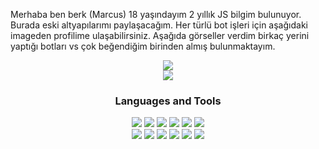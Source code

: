 Merhaba ben berk (Marcus) 18 yaşındayım 2 yıllık JS bilgim bulunuyor. Burada eski altyapılarımı paylaşacağım. Her türlü bot işleri için aşağıdaki imageden profilime ulaşabilirsiniz. Aşağıda görseller verdim birkaç yerini yaptığı botları vs çok beğendiğim birinden almış bulunmaktayım.



<div align="center">
    <a href="https://discord.com/users/831474428465774602" target="_blank"><img src="https://shields.io/badge/Marcus-111111.svg?&style=for-the-badge&logo=discord"></a>

<div align="center">
    <img src="https://komarev.com/ghpvc/?username=Marcus1944&color=dc143c"/>
</div>

<div align="center">
<h3>Languages and Tools</h3>
<a <img src="https://img.shields.io/badge/JavaScript%20-111111.svg?&style=for-the-badge&logo=JavaScript&logoColor=white"> </a>

<img src="https://img.shields.io/badge/Node.js%20-111111.svg?&style=for-the-badge&logo=Node.js&logoColor=white">
<img src="https://img.shields.io/badge/Python%20-111111.svg?&style=for-the-badge&logo=Python&logoColor=white">
<img src="https://img.shields.io/badge/Discord.Js%20-111111.svg?&style=for-the-badge&logo=Discord.Js&logoColor=white">
<img src="https://img.shields.io/badge/Visual%20Studio%20Code%20-111111.svg?&style=for-the-badge&logo=Visual%20Studio%20Code&logoColor=white>">
<img src="https://img.shields.io/badge/HTML5%20-111111.svg?&style=for-the-badge&logo=HTML5&logoColor=white">
<img src="https://img.shields.io/badge/CSS%20-111111.svg?&style=for-the-badge&logo=CSS3&logoColor=white">
</div>

<img src="https://media.discordapp.net/attachments/872859828266098689/872865571895644160/Web_Photo_Editor_6.jpg?width=498&height=498">


<img src="https://cdn.discordapp.com/attachments/872859828266098689/872865209423900713/unknown.png">


<img src="https://cdn.discordapp.com/attachments/872859828266098689/872864832460828702/unknown.png">


<img src="https://cdn.discordapp.com/attachments/872859828266098689/872864653594751016/unknown.png">


<img src="https://cdn.discordapp.com/attachments/872859828266098689/872864128191066162/unknown.png">


<img src="https://cdn.discordapp.com/attachments/872859828266098689/872863434264440832/Ekran_Alnts.PNG">

